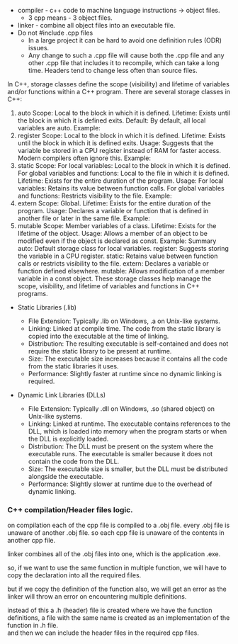 - compiler - c++ code to machine language instructions -> object files.
  - 3 cpp means - 3 object files.
- linker - combine all object files into an executable file.
- Do not #include .cpp files 
  - In a large project it can be hard to avoid one definition rules (ODR) issues.
  - Any change to such a .cpp file will cause both the .cpp file and any other .cpp file that includes it to recompile, which can take a long time. Headers tend to change less often than source files.

In C++, storage classes define the scope (visibility) and lifetime of variables and/or functions within a C++ program. There are several storage classes in C++:

1. auto
Scope: Local to the block in which it is defined.
Lifetime: Exists until the block in which it is defined exits.
Default: By default, all local variables are auto.
Example:
2. register
Scope: Local to the block in which it is defined.
Lifetime: Exists until the block in which it is defined exits.
Usage: Suggests that the variable be stored in a CPU register instead of RAM for faster access. Modern compilers often ignore this.
Example:
3. static
Scope:
For local variables: Local to the block in which it is defined.
For global variables and functions: Local to the file in which it is defined.
Lifetime: Exists for the entire duration of the program.
Usage:
For local variables: Retains its value between function calls.
For global variables and functions: Restricts visibility to the file.
Example:
4. extern
Scope: Global.
Lifetime: Exists for the entire duration of the program.
Usage: Declares a variable or function that is defined in another file or later in the same file.
Example:
5. mutable
Scope: Member variables of a class.
Lifetime: Exists for the lifetime of the object.
Usage: Allows a member of an object to be modified even if the object is declared as const.
Example:
Summary
auto: Default storage class for local variables.
register: Suggests storing the variable in a CPU register.
static: Retains value between function calls or restricts visibility to the file.
extern: Declares a variable or function defined elsewhere.
mutable: Allows modification of a member variable in a const object.
These storage classes help manage the scope, visibility, and lifetime of variables and functions in C++ programs.

- Static Libraries (.lib)
  - File Extension: Typically .lib on Windows, .a on Unix-like systems.
  - Linking: Linked at compile time. The code from the static library is copied into the executable at the time of linking.
  - Distribution: The resulting executable is self-contained and does not require the static library to be present at runtime.
  - Size: The executable size increases because it contains all the code from the static libraries it uses.
  - Performance: Slightly faster at runtime since no dynamic linking is required.

- Dynamic Link Libraries (DLLs)
  - File Extension: Typically .dll on Windows, .so (shared object) on Unix-like systems.
  - Linking: Linked at runtime. The executable contains references to the DLL, which is loaded into memory when the program starts or when the DLL is explicitly loaded.
  - Distribution: The DLL must be present on the system where the executable runs. The executable is smaller because it does not contain the code from the DLL.
  - Size: The executable size is smaller, but the DLL must be distributed alongside the executable.
  - Performance: Slightly slower at runtime due to the overhead of dynamic linking.

### C++ compilation/Header files logic.

on compilation each of the cpp file is compiled to a .obj file. 
every .obj file is unaware of another .obj file. 
so each cpp file is unaware of the contents in another cpp file.

linker combines all of the .obj files into one, which is the application .exe. 

so, if we want to use the same function in multiple function, we will have to copy the declaration into all the required files. 

but if we copy the definition of the function also, we will get an error as the linker will throw an error on encountering multiple definitions. 

instead of this a .h (header) file is created where we have the function definitions,
a file with the same name is created as an implementation of the function in .h file.  
and then we can include the header files in the required cpp files.
